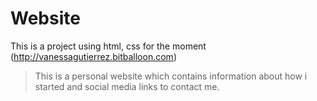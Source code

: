 # Website

This is a project using html, css for the moment
(http://vanessagutierrez.bitballoon.com)

>This is a personal website which contains information about how i started and social media links to contact me. 
